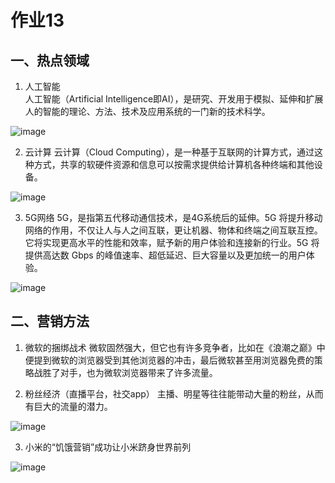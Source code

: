 # 作业13
## 一、热点领域
1. 人工智能    
人工智能（Artificial Intelligence即AI），是研究、开发用于模拟、延伸和扩展人的智能的理论、方法、技术及应用系统的一门新的技术科学。       

![image](https://img-blog.csdnimg.cn/20181227145454858.jpg?x-oss-process=image/watermark,type_ZmFuZ3poZW5naGVpdGk,shadow_10,text_aHR0cHM6Ly9ibG9nLmNzZG4ubmV0L3dlaXhpbl80MjQ3OTA5Mg==,size_16,color_FFFFFF,t_70)     

2. 云计算
云计算（Cloud Computing），是一种基于互联网的计算方式，通过这种方式，共享的软硬件资源和信息可以按需求提供给计算机各种终端和其他设备。        

![image](https://img-blog.csdnimg.cn/20181227145725411.PNG?x-oss-process=image/watermark,type_ZmFuZ3poZW5naGVpdGk,shadow_10,text_aHR0cHM6Ly9ibG9nLmNzZG4ubmV0L3dlaXhpbl80MjQ3OTA5Mg==,size_16,color_FFFFFF,t_70)     

3. 5G网络
5G，是指第五代移动通信技术，是4G系统后的延伸。5G 将提升移动网络的作用，不仅让人与人之间互联，更让机器、物体和终端之间互联互控。它将实现更高水平的性能和效率，赋予新的用户体验和连接新的行业。5G 将提供高达数 Gbps 的峰值速率、超低延迟、巨大容量以及更加统一的用户体验。      

![image](https://img-blog.csdnimg.cn/2018122715024047.png?x-oss-process=image/watermark,type_ZmFuZ3poZW5naGVpdGk,shadow_10,text_aHR0cHM6Ly9ibG9nLmNzZG4ubmV0L3dlaXhpbl80MjQ3OTA5Mg==,size_16,color_FFFFFF,t_70)      

## 二、营销方法
1. 微软的捆绑战术
微软固然强大，但它也有许多竞争者，比如在《浪潮之巅》中便提到微软的浏览器受到其他浏览器的冲击，最后微软甚至用浏览器免费的策略战胜了对手，也为微软浏览器带来了许多流量。      

2. 粉丝经济（直播平台，社交app）
主播、明星等往往能带动大量的粉丝，从而有巨大的流量的潜力。      

![image](https://img-blog.csdnimg.cn/20181227151604283)     

3. 小米的“饥饿营销”成功让小米跻身世界前列

![image](https://img-blog.csdnimg.cn/20181227150429536.PNG)

